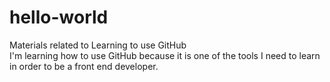 # hello-world
Materials related to Learning to use GitHub <br>
I'm learning how to use GitHub because it is one of the tools I need to learn in order to be a front end developer.

